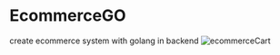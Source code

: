 # EcommerceGO
create ecommerce system with golang in backend
![ecommerceCart](https://user-images.githubusercontent.com/97218117/190869997-2e2276ff-6a46-4a90-ab24-46a78d1c74db.png)
